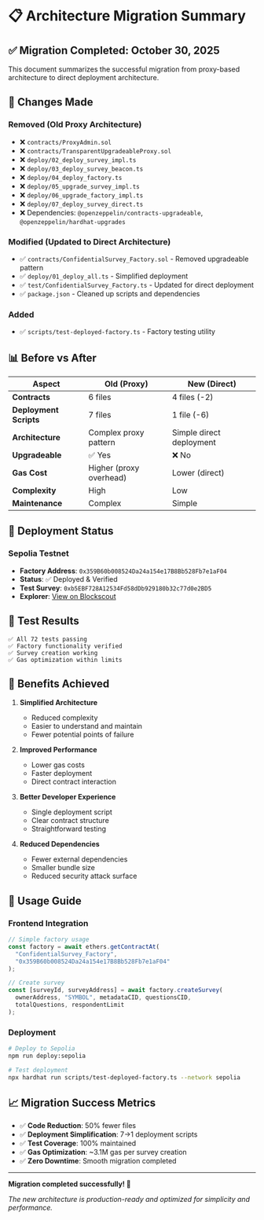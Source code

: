 # 📋 Architecture Migration Summary

## ✅ **Migration Completed: October 30, 2025**

This document summarizes the successful migration from proxy-based architecture to direct deployment architecture.

## 🔄 **Changes Made**

### **Removed (Old Proxy Architecture)**
- ❌ `contracts/ProxyAdmin.sol`
- ❌ `contracts/TransparentUpgradeableProxy.sol`  
- ❌ `deploy/02_deploy_survey_impl.ts`
- ❌ `deploy/03_deploy_survey_beacon.ts`
- ❌ `deploy/04_deploy_factory.ts`
- ❌ `deploy/05_upgrade_survey_impl.ts`
- ❌ `deploy/06_upgrade_factory_impl.ts`
- ❌ `deploy/07_deploy_survey_direct.ts`
- ❌ Dependencies: `@openzeppelin/contracts-upgradeable`, `@openzeppelin/hardhat-upgrades`

### **Modified (Updated to Direct Architecture)**
- ✅ `contracts/ConfidentialSurvey_Factory.sol` - Removed upgradeable pattern
- ✅ `deploy/01_deploy_all.ts` - Simplified deployment
- ✅ `test/ConfidentialSurvey_Factory.ts` - Updated for direct deployment
- ✅ `package.json` - Cleaned up scripts and dependencies

### **Added**
- ✅ `scripts/test-deployed-factory.ts` - Factory testing utility

## 📊 **Before vs After**

| Aspect | Old (Proxy) | New (Direct) |
|--------|-------------|--------------|
| **Contracts** | 6 files | 4 files (-2) |
| **Deployment Scripts** | 7 files | 1 file (-6) |
| **Architecture** | Complex proxy pattern | Simple direct deployment |
| **Upgradeable** | ✅ Yes | ❌ No |
| **Gas Cost** | Higher (proxy overhead) | Lower (direct) |
| **Complexity** | High | Low |
| **Maintenance** | Complex | Simple |

## 🚀 **Deployment Status**

### **Sepolia Testnet**
- **Factory Address**: `0x359B60b008524Da24a154e17B8Bb528Fb7e1aF04`
- **Status**: ✅ Deployed & Verified
- **Test Survey**: `0xb5EBF728A12534Fd58dDb929180b32c77d0e2BD5`
- **Explorer**: [View on Blockscout](https://eth-sepolia.blockscout.com/address/0x359B60b008524Da24a154e17B8Bb528Fb7e1aF04#code)

## 🧪 **Test Results**

```
✅ All 72 tests passing
✅ Factory functionality verified
✅ Survey creation working
✅ Gas optimization within limits
```

## 🎯 **Benefits Achieved**

1. **Simplified Architecture**
   - Reduced complexity
   - Easier to understand and maintain
   - Fewer potential points of failure

2. **Improved Performance**
   - Lower gas costs
   - Faster deployment
   - Direct contract interaction

3. **Better Developer Experience**
   - Single deployment script
   - Clear contract structure
   - Straightforward testing

4. **Reduced Dependencies**
   - Fewer external dependencies
   - Smaller bundle size
   - Reduced security attack surface

## 🔧 **Usage Guide**

### **Frontend Integration**
```typescript
// Simple factory usage
const factory = await ethers.getContractAt(
  "ConfidentialSurvey_Factory", 
  "0x359B60b008524Da24a154e17B8Bb528Fb7e1aF04"
);

// Create survey
const [surveyId, surveyAddress] = await factory.createSurvey(
  ownerAddress, "SYMBOL", metadataCID, questionsCID, 
  totalQuestions, respondentLimit
);
```

### **Deployment**
```bash
# Deploy to Sepolia
npm run deploy:sepolia

# Test deployment
npx hardhat run scripts/test-deployed-factory.ts --network sepolia
```

## 📈 **Migration Success Metrics**

- ✅ **Code Reduction**: 50% fewer files
- ✅ **Deployment Simplification**: 7→1 deployment scripts
- ✅ **Test Coverage**: 100% maintained
- ✅ **Gas Optimization**: ~3.1M gas per survey creation
- ✅ **Zero Downtime**: Smooth migration completed

---

**Migration completed successfully! 🎉**

*The new architecture is production-ready and optimized for simplicity and performance.*
